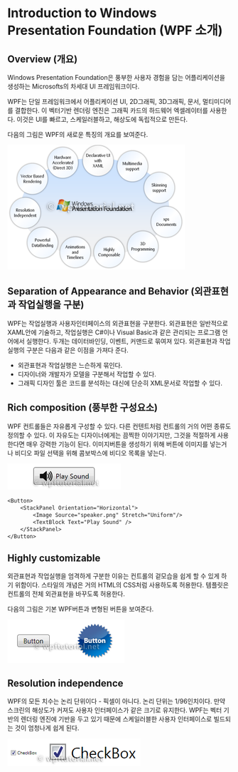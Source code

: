 # Introduction to Windows Presentation Foundation (WPF 소개)

## Overview (개요)

Windows Presentation Foundation은 풍부한 사용자 경험을 담는 어플리케이션을 생성하는 Microsofts의 차세대 UI 프레임워크이다.

WPF는 단일 프레임워크에서 어플리케이션 UI, 2D그래픽, 3D그래픽, 문서, 멀티미디어를 결합한다. 이 벡터기반 렌더링 엔진은 그래픽 카드의 하드웨어 엑셀레이터를 사용한다. 이것은 UI를 빠르고, 스케일러블하고, 해상도에 독립적으로 만든다.

다음의 그림은 WPF의 새로운 특징의 개요를 보여준다.

![WPF Main Features](/assets/wpfMainFeatures.png)

## Separation of Appearance and Behavior (외관표현과 작업실행을 구분)

WPF는 작업실행과 사용자인터페이스의 외관표현을 구분한다. 외관표현은 일반적으로 XAML안에 기술하고, 작업실행은 C#이나 Visual Basic과 같은 관리되는 프로그램 언어에서 실행한다. 두개는 데이터바인딩, 이벤트, 커맨드로 묶여져 있다. 외관표현과 작업실행의 구분은 다음과 같은 이점을 가져다 준다.

+ 외관표현과 작업실행은 느슨하게 묶인다.
+ 디자이너와 개발자가 모델을 구분해서 작업할 수 있다.
+ 그래픽 디자인 툴은 코드를 분석하는 대신에 단순히 XML문서로 작업할 수 있다.

## Rich composition (풍부한 구성요소)

WPF 컨트롤들은 자유롭게 구성할 수 있다. 다른 컨텐트처럼 컨트롤의 거의 어떤 종류도 정의할 수 있다. 이 자유도는 디자이너에게는 끔찍한 이야기지만, 그것을 적절하게 사용한다면 매우 강력한 기능이 된다. 이미지버튼을 생성하기 위해 버튼에 이미지를 넣는거나 비디오 파일 선택을 위해 콤보박스에 비디오 목록을 넣는다.

![Play Sound Button](/assets/playsound_button.png)

```
<Button>
    <StackPanel Orientation="Horizontal">
        <Image Source="speaker.png" Stretch="Uniform"/>
        <TextBlock Text="Play Sound" />
    </StackPanel>
</Button>
```

## Highly customizable

외관표현과 작업실행을 엄격하게 구분한 이유는 컨트롤의 겉모습을 쉽게 할 수 있게 하기 위함이다. 스타일의 개념은 거의 HTML의 CSS처럼 사용하도록 허용한다. 템플릿은 컨트롤의 전체 외관표현을 바꾸도록 허용한다.

다음의 그림은 기본 WPF버튼과 변형된 버튼을 보여준다.

![Introduction Buttons](/assets/introduction_buttons.png)

## Resolution independence

WPF의 모든 치수는 논리 단위이다 - 픽셀이 아니다. 논리 단위는 1/96인치이다. 만약 스크린의 해상도가 커져도 사용자 인터페이스가 같은 크기로 유지한다. WPF는 벡터 기반의 렌더링 엔진에 기반을 두고 있기 때문에 스케일러블한 사용자 인터페이스로 빌드되는 것이 엄청나게 쉽게 된다.

![WPF Scaling](/assets/wpf_scaling.png)


 

